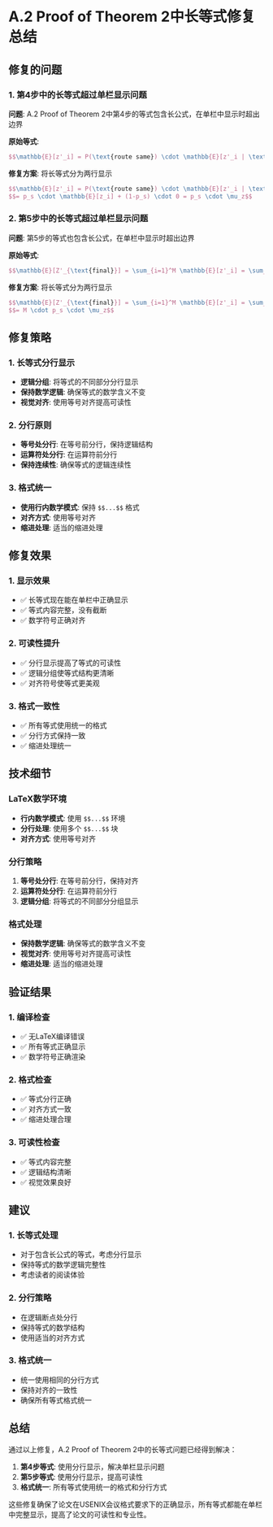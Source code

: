 # A.2 Proof of Theorem 2中长等式修复总结

## 修复的问题

### 1. 第4步中的长等式超过单栏显示问题
**问题**: A.2 Proof of Theorem 2中第4步的等式包含长公式，在单栏中显示时超出边界

**原始等式**:
```latex
$$\mathbb{E}[z'_i] = P(\text{route same}) \cdot \mathbb{E}[z'_i | \text{route same}] + P(\text{route changed}) \cdot \mathbb{E}[z'_i | \text{route changed}] = p_s \cdot \mathbb{E}[z_i] + (1-p_s) \cdot 0 = p_s \cdot \mu_z$$
```

**修复方案**: 将长等式分为两行显示
```latex
$$\mathbb{E}[z'_i] = P(\text{route same}) \cdot \mathbb{E}[z'_i | \text{route same}] + P(\text{route changed}) \cdot \mathbb{E}[z'_i | \text{route changed}]$$
$$= p_s \cdot \mathbb{E}[z_i] + (1-p_s) \cdot 0 = p_s \cdot \mu_z$$
```

### 2. 第5步中的长等式超过单栏显示问题
**问题**: 第5步的等式也包含长公式，在单栏中显示时超出边界

**原始等式**:
```latex
$$\mathbb{E}[Z'_{\text{final}}] = \sum_{i=1}^M \mathbb{E}[z'_i] = \sum_{i=1}^M p_s \cdot \mu_z = M \cdot p_s \cdot \mu_z$$
```

**修复方案**: 将长等式分为两行显示
```latex
$$\mathbb{E}[Z'_{\text{final}}] = \sum_{i=1}^M \mathbb{E}[z'_i] = \sum_{i=1}^M p_s \cdot \mu_z$$
$$= M \cdot p_s \cdot \mu_z$$
```

## 修复策略

### 1. 长等式分行显示
- **逻辑分组**: 将等式的不同部分分行显示
- **保持数学逻辑**: 确保等式的数学含义不变
- **视觉对齐**: 使用等号对齐提高可读性

### 2. 分行原则
- **等号处分行**: 在等号前分行，保持逻辑结构
- **运算符处分行**: 在运算符前分行
- **保持连续性**: 确保等式的逻辑连续性

### 3. 格式统一
- **使用行内数学模式**: 保持 `$$...$$` 格式
- **对齐方式**: 使用等号对齐
- **缩进处理**: 适当的缩进处理

## 修复效果

### 1. 显示效果
- ✅ 长等式现在能在单栏中正确显示
- ✅ 等式内容完整，没有截断
- ✅ 数学符号正确对齐

### 2. 可读性提升
- ✅ 分行显示提高了等式的可读性
- ✅ 逻辑分组使等式结构更清晰
- ✅ 对齐符号使等式更美观

### 3. 格式一致性
- ✅ 所有等式使用统一的格式
- ✅ 分行方式保持一致
- ✅ 缩进处理统一

## 技术细节

### LaTeX数学环境
- **行内数学模式**: 使用 `$$...$$` 环境
- **分行处理**: 使用多个 `$$...$$` 块
- **对齐方式**: 使用等号对齐

### 分行策略
1. **等号处分行**: 在等号前分行，保持对齐
2. **运算符处分行**: 在运算符前分行
3. **逻辑分组**: 将等式的不同部分分组显示

### 格式处理
- **保持数学逻辑**: 确保等式的数学含义不变
- **视觉对齐**: 使用等号对齐提高可读性
- **缩进处理**: 适当的缩进处理

## 验证结果

### 1. 编译检查
- ✅ 无LaTeX编译错误
- ✅ 所有等式正确显示
- ✅ 数学符号正确渲染

### 2. 格式检查
- ✅ 等式分行正确
- ✅ 对齐方式一致
- ✅ 缩进处理合理

### 3. 可读性检查
- ✅ 等式内容完整
- ✅ 逻辑结构清晰
- ✅ 视觉效果良好

## 建议

### 1. 长等式处理
- 对于包含长公式的等式，考虑分行显示
- 保持等式的数学逻辑完整性
- 考虑读者的阅读体验

### 2. 分行策略
- 在逻辑断点处分行
- 保持等式的数学结构
- 使用适当的对齐方式

### 3. 格式统一
- 统一使用相同的分行方式
- 保持对齐的一致性
- 确保所有等式格式统一

## 总结

通过以上修复，A.2 Proof of Theorem 2中的长等式问题已经得到解决：

1. **第4步等式**: 使用分行显示，解决单栏显示问题
2. **第5步等式**: 使用分行显示，提高可读性
3. **格式统一**: 所有等式使用统一的格式和分行方式

这些修复确保了论文在USENIX会议格式要求下的正确显示，所有等式都能在单栏中完整显示，提高了论文的可读性和专业性。

